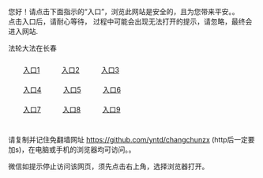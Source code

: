 您好！请点击下面指示的“入口”，浏览此网站是安全的，且为您带来平安。。 <br/>
点击入口后，请耐心等待， 过程中可能会出现无法打开的提示，请忽略，最终会进入网站. </br>

法轮大法在长春<br/>
<div style="padding:10px"><a style="margin:20px" target="_blank" href="https://d2wnl06ztpg87h.cloudfront.net/2Qpsp?xafrp" id="ccLink1" rel="nofollow">入口1</a> <a target="_blank" style="margin:20px" href="https://d34vt1xtbqwan9.cloudfront.net/2Qpsp?aghtfxnd" id="ccLink2" rel="nofollow">入口2</a> <a style="margin:20px" target="_blank" href="https://d7y0dea4xdrx1.cloudfront.net/2Qpsp?kkkglarb" id="ccLink3" rel="nofollow">入口3</a></div>

<div style="padding:10px" ><a style="margin:20px" target="_blank" href="https://d2wnl06ztpg87h.cloudfront.net/2Qpsp?xafrp" id="ccLink4" rel="nofollow">入口4</a> <a style="margin:20px" href="https://d34vt1xtbqwan9.cloudfront.net/2Qpsp?aghtfxnd" target="_blank" id="ccLink5" rel="nofollow">入口5</a> <a style="margin:20px" href="https://d7y0dea4xdrx1.cloudfront.net/2Qpsp?kkkglarb" target="_blank" id="ccLink6" rel="nofollow">入口6</a></div>

<div style="padding:10px"><a style="margin:20px" target="_blank" href="https://d2wnl06ztpg87h.cloudfront.net/2Qpsp?xafrp" id="ccLink7" rel="nofollow">入口7</a> <a style="margin:20px" href="https://d34vt1xtbqwan9.cloudfront.net/2Qpsp?aghtfxnd" target="_blank" id="ccLink8" rel="nofollow">入口8</a> <a style="margin:20px" target="_blank" href="https://d7y0dea4xdrx1.cloudfront.net/2Qpsp?kkkglarb" id="ccLink9" rel="nofollow">入口9</a></div>

<br/>



请复制并记住免翻墙网址 https://github.com/yntd/changchunzx (http后一定要加s)，在电脑或手机的浏览器均可访问。。<br/>

微信如提示停止访问该网页，须先点击右上角，选择浏览器打开。
